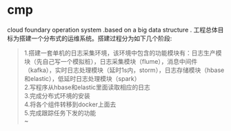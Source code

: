 # cmp
cloud foundary operation system .based on a big data structure .
工程总体目标为搭建一个分布式的运维系统。搭建过程分为如下几个阶段:  
>1.搭建一套单机的日志采集环境，该环境中包含的功能模块有：日志生产模块（先自己写一个模拟桩），日志采集模块（flume），消息中间件（kafka），实时日志处理模块（延时1s内，storm），日志存储模块（hbase和elastic），低延时日志处理模块（spark）  
>2.写程序从hbase和elastic里面读取相应的日志  
>3.完成分布式环境的安装  
>4.将各个组件转移到docker上面去  
>5.完成跟踪任务下发的功能                                                                           
~                        

